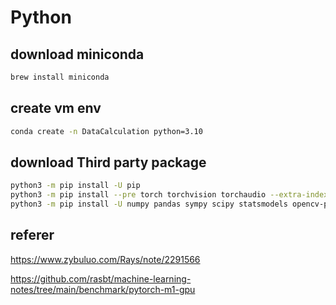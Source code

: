 # Python

## download miniconda

```bash
brew install miniconda
```

## create vm env

```bash
conda create -n DataCalculation python=3.10
```

## download Third party package

```bash 
python3 -m pip install -U pip
python3 -m pip install --pre torch torchvision torchaudio --extra-index-url https://download.pytorch.org/whl/nightly/cpu
python3 -m pip install -U numpy pandas sympy scipy statsmodels opencv-python pillow pyecharts matplotlib scikit-learn jupyterlab blaze plotly
```

## referer

https://www.zybuluo.com/Rays/note/2291566

https://github.com/rasbt/machine-learning-notes/tree/main/benchmark/pytorch-m1-gpu

